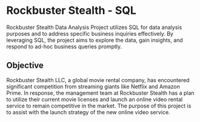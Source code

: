 # Rockbuster Stealth - SQL
Rockbuster Stealth Data Analysis Project utilizes SQL for data analysis purposes and to address specific business inquiries effectively. By leveraging SQL, the project aims to explore the data, gain insights, and respond to ad-hoc business queries promptly.

## Objective
Rockbuster Stealth LLC, a global movie rental company, has encountered significant competition from streaming giants like Netflix and Amazon Prime. In response,  the management team at Rockbuster Stealth has a plan to utilize their current movie licenses and launch an online video rental service to remain competitive in the market. The purpose of this project is to assist with the launch strategy of the new online video service.
